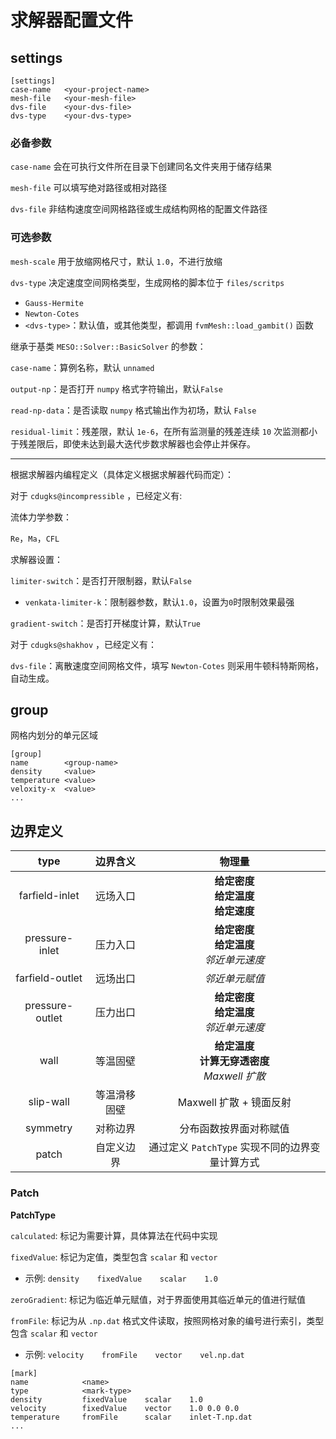 # 求解器配置文件

## settings

```
[settings]
case-name   <your-project-name>
mesh-file   <your-mesh-file>
dvs-file    <your-dvs-file>
dvs-type    <your-dvs-type>
```

### 必备参数

`case-name` 会在可执行文件所在目录下创建同名文件夹用于储存结果

`mesh-file` 可以填写绝对路径或相对路径

`dvs-file`  非结构速度空间网格路径或生成结构网格的配置文件路径

### 可选参数

`mesh-scale` 用于放缩网格尺寸，默认 `1.0`，不进行放缩

`dvs-type`  决定速度空间网格类型，生成网格的脚本位于 `files/scritps`

 - `Gauss-Hermite`
 - `Newton-Cotes`
 - `<dvs-type>`：默认值，或其他类型，都调用 `fvmMesh::load_gambit()` 函数

继承于基类 `MESO::Solver::BasicSolver` 的参数：

`case-name`：算例名称，默认 `unnamed`

`output-np`：是否打开 `numpy` 格式字符输出，默认`False`

`read-np-data`：是否读取 `numpy` 格式输出作为初场，默认 `False`

`residual-limit`：残差限，默认 `1e-6`，在所有监测量的残差连续 `10` 次监测都小于残差限后，即使未达到最大迭代步数求解器也会停止并保存。

---

根据求解器内编程定义（具体定义根据求解器代码而定）：

对于 `cdugks@incompressible` ，已经定义有:

流体力学参数：

`Re`，`Ma`，`CFL`

求解器设置：

`limiter-switch`：是否打开限制器，默认`False`

 - `venkata-limiter-k`：限制器参数，默认`1.0`，设置为`0`时限制效果最强

`gradient-switch`：是否打开梯度计算，默认`True`

对于 `cdugks@shakhov` ，已经定义有：

`dvs-file`：离散速度空间网格文件，填写 `Newton-Cotes` 则采用牛顿科特斯网格，自动生成。

## group

网格内划分的单元区域

```
[group]
name        <group-name>
density     <value>
temperature <value>
veloxity-x  <value>
...
```

## 边界定义

|      type       |  边界含义  |                   物理量                   |
|:---------------:|:------:|:---------------------------------------:|
| farfield-inlet  |  远场入口  |    **给定密度**<br>**给定温度**<br>**给定速度**     |
| pressure-inlet  |  压力入口  |    **给定密度**<br>**给定温度**<br>_邻近单元速度_     |
| farfield-outlet |  远场出口  |                _邻近单元赋值_                 |
| pressure-outlet |  压力出口  |    **给定密度**<br>**给定温度**<br>_邻近单元速度_     |
|      wall       |  等温固壁  | **给定温度**<br>**计算无穿透密度**<br>_Maxwell 扩散_ |
|    slip-wall    | 等温滑移固壁 |            Maxwell 扩散 + 镜面反射            |
|    symmetry     |  对称边界  |               分布函数按界面对称赋值               |
|      patch      | 自定义边界  |     通过定义 `PatchType` 实现不同的边界变量计算方式      |

### Patch

**PatchType**

`calculated`: 标记为需要计算，具体算法在代码中实现

`fixedValue`: 标记为定值，类型包含 `scalar` 和 `vector`

* 示例: `density    fixedValue    scalar    1.0`

`zeroGradient`: 标记为临近单元赋值，对于界面使用其临近单元的值进行赋值

`fromFile`: 标记为从 `.np.dat` 格式文件读取，按照网格对象的编号进行索引，类型包含 `scalar` 和 `vector`

* 示例: `velocity    fromFile    vector    vel.np.dat`

```
[mark]
name            <name>
type            <mark-type>
density         fixedValue    scalar    1.0
velocity        fixedValue    vector    1.0 0.0 0.0
temperature     fromFile      scalar    inlet-T.np.dat
...
```
